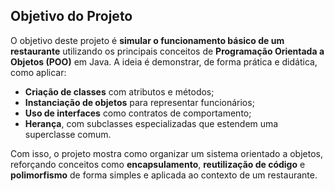 ## Objetivo do Projeto

O objetivo deste projeto é **simular o funcionamento básico de um restaurante** utilizando os principais conceitos de **Programação Orientada a Objetos (POO)** em Java. A ideia é demonstrar, de forma prática e didática, como aplicar:

* **Criação de classes** com atributos e métodos;
* **Instanciação de objetos** para representar funcionários;
* **Uso de interfaces** como contratos de comportamento;
* **Herança**, com subclasses especializadas que estendem uma superclasse comum.

Com isso, o projeto mostra como organizar um sistema orientado a objetos, reforçando conceitos como **encapsulamento**, **reutilização de código** e **polimorfismo** de forma simples e aplicada ao contexto de um restaurante.

